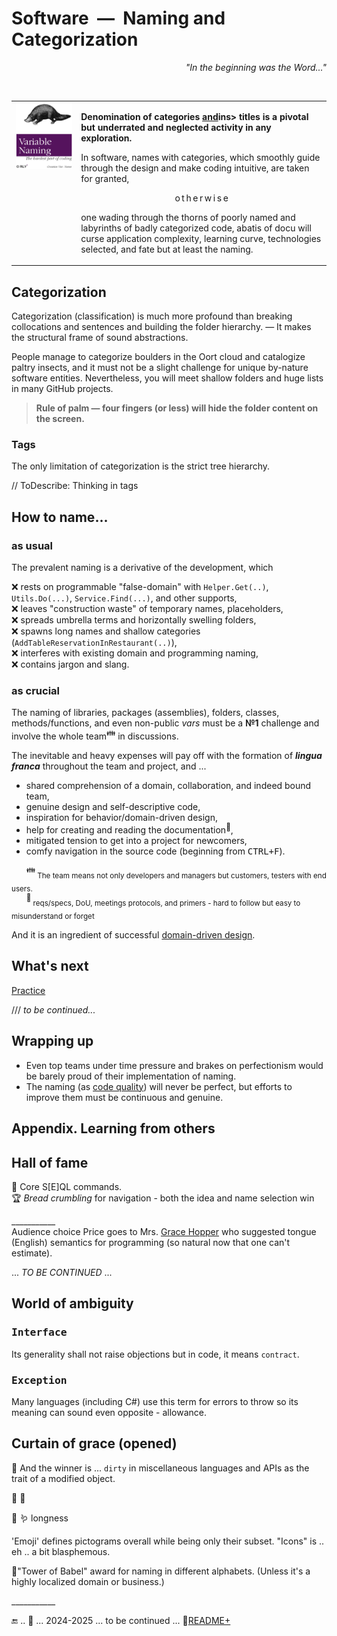 # Software&nbsp;&nbsp;&mdash;&nbsp;&nbsp;Naming and Categorization

<p dir="rtl"><i>"...In the beginning was the Word"</div></i></p><br/>

<table><tr valign="top"><td><a href="https://orlybooks.com/books/variable-naming"><img alt="&nbsp;O RLY? Variable name. The hardest part of coding" src="../../../_rsc/_img/snap/media/ORly.Book-CodeNaming.jpg" /></a>
</td><td>
  <p><b>Denomination of categories <ins>and</ins>ins> titles is a pivotal but underrated and neglected activity in any exploration.</b></p>
  <div>In software, names with categories, which smoothly guide through the design and make coding intuitive, are taken for granted,</div>
  <p align="center">o&thinsp;t&thinsp;h&thinsp;e&thinsp;r&thinsp;w&thinsp;i&thinsp;s&thinsp;e</p>
 <p>one wading through the thorns of poorly named and labyrinths of badly categorized code, abatis of docu will curse application complexity, learning curve, technologies selected, and fate but at least the naming.
</p>
</td></tr></table>

## Categorization

Categorization (classification) is much more profound than breaking collocations and sentences and building the folder hierarchy. &mdash; 
It makes the structural frame of sound abstractions.

People manage to categorize boulders in the Oort cloud and catalogize paltry insects, and it must not be a slight challenge for unique by-nature software entities. 
Nevertheless, you will meet shallow folders and huge lists in many GitHub projects. 

> **Rule of palm &mdash; four fingers (or less) will hide the folder content on the screen.**

### Tags

The only limitation of categorization is the strict tree hierarchy.

// ToDescribe: Thinking in tags

## How to name...

### as usual

The prevalent naming is a derivative of the development, which

❌ rests on programmable "false-domain" with `Helper.Get(..)`, `Utils.Do(...)`, `Service.Find(...)`, and other supports,\
❌ leaves "construction waste" of temporary names, placeholders,\
❌ spreads umbrella terms and horizontally swelling folders,\
❌ spawns long names and shallow categories (`AddTableReservationInRestaurant(..)`),\
❌ interferes with existing domain and programming naming,\
❌ contains jargon and slang.

### as crucial

The naming of libraries, packages (assemblies), folders, classes, methods/functions, and even non-public _vars_ must be a **№1** challenge and involve the whole team<sup>:family:</sup> in discussions. 

The inevitable and heavy expenses will pay off with the formation of ***lingua franca*** throughout the team and project, and ...
  
+ shared comprehension of a domain, collaboration, and indeed bound team,
+ genuine design and self-descriptive code,
+ inspiration for behavior/domain-driven design,
+ help for creating and reading the documentation<sup>📒</sup>,
+ mitigated tension to get into a project for newcomers,
+ comfy navigation in the source code (beginning from <kbd>CTRL+F</kbd>).

&nbsp;&nbsp;&nbsp;&nbsp;&nbsp;&nbsp;<sup>:family:</sup><sub> The team means not only developers and managers but customers, testers with end users.</sub>\
&nbsp;&nbsp;&nbsp;&nbsp;&nbsp;&nbsp;<sup>📒</sup><sub> reqs/specs, DoU, meetings protocols, and primers - hard to follow but easy to misunderstand or forget</sub>

And it is an ingredient of successful [domain-driven design](../drive/README.md#Domain-drive).

## What's next

[Practice](README+/naming_practice.md)

/// _to be continued..._

## Wrapping up

+ Even top teams under time pressure and brakes on perfectionism would be barely proud of their implementation of naming. 
+ The naming (as [code quality](../../QA/README+/code-quality.md)) will never be perfect, but efforts to improve them must be continuous and genuine.

## Appendix. Learning from others

## Hall of fame

🥇 Core S[E]QL commands.\
🏆 _Bread crumbling_ for navigation - both the idea and name selection win

\___________\
Audience choice Price goes to Mrs. [Grace Hopper](../../../../pencraft/README+/quotes/README+/contributors/README.md#Grace-Hopper) 
who suggested tongue (English) semantics for programming (so natural now that one can't estimate).

 ...  _TO BE CONTINUED_ ...

## World of ambiguity

### <samp>Interface</samp>

Its generality shall not raise objections but in code, it means `contract`.

### <samp>Exception</samp>

Many languages (including C#) use this term for errors to throw so its meaning can sound even opposite - allowance.


## Curtain of grace (opened)

👑 And the winner is ... `dirty` in miscellaneous languages and APIs as the trait of a modified object.

🍅 🍓 

🍓 
🪱 longness

'Emoji' defines pictograms overall while being only their subset. 
"Icons" is .. eh .. a bit blasphemous.

🗼"Tower of Babel" award for naming in different alphabets. (Unless it's a highly localized domain or business.)

\___________

🔚 ..  🌙 ... 2024-2025 ... to be continued ...  📂[README+](README+)
